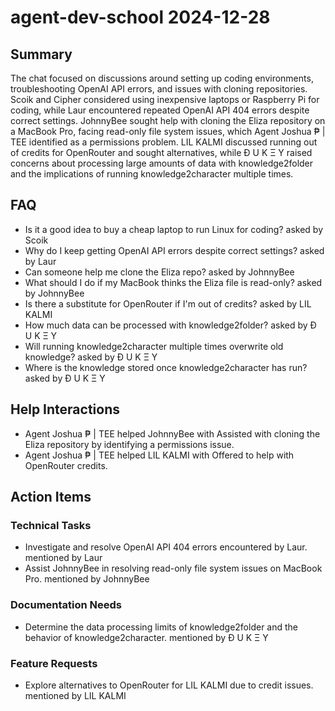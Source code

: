 # agent-dev-school 2024-12-28

## Summary
The chat focused on discussions around setting up coding environments, troubleshooting OpenAI API errors, and issues with cloning repositories. Scoik and Cipher considered using inexpensive laptops or Raspberry Pi for coding, while Laur encountered repeated OpenAI API 404 errors despite correct settings. JohnnyBee sought help with cloning the Eliza repository on a MacBook Pro, facing read-only file system issues, which Agent Joshua ₱ | TEE identified as a permissions problem. LIL KALMI discussed running out of credits for OpenRouter and sought alternatives, while Ð U K Ξ Y raised concerns about processing large amounts of data with knowledge2folder and the implications of running knowledge2character multiple times.

## FAQ
- Is it a good idea to buy a cheap laptop to run Linux for coding? asked by Scoik
- Why do I keep getting OpenAI API errors despite correct settings? asked by Laur
- Can someone help me clone the Eliza repo? asked by JohnnyBee
- What should I do if my MacBook thinks the Eliza file is read-only? asked by JohnnyBee
- Is there a substitute for OpenRouter if I'm out of credits? asked by LIL KALMI
- How much data can be processed with knowledge2folder? asked by Ð U K Ξ Y
- Will running knowledge2character multiple times overwrite old knowledge? asked by Ð U K Ξ Y
- Where is the knowledge stored once knowledge2character has run? asked by Ð U K Ξ Y

## Help Interactions
- Agent Joshua ₱ | TEE helped JohnnyBee with Assisted with cloning the Eliza repository by identifying a permissions issue.
- Agent Joshua ₱ | TEE helped LIL KALMI with Offered to help with OpenRouter credits.

## Action Items

### Technical Tasks
- Investigate and resolve OpenAI API 404 errors encountered by Laur. mentioned by Laur
- Assist JohnnyBee in resolving read-only file system issues on MacBook Pro. mentioned by JohnnyBee

### Documentation Needs
- Determine the data processing limits of knowledge2folder and the behavior of knowledge2character. mentioned by Ð U K Ξ Y

### Feature Requests
- Explore alternatives to OpenRouter for LIL KALMI due to credit issues. mentioned by LIL KALMI